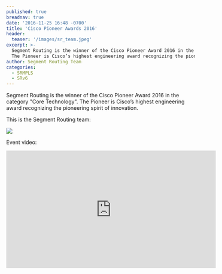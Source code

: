 ```yaml
---
published: true
breadnav: true
date: '2016-11-25 16:48 -0700'
title: 'Cisco Pioneer Awards 2016'
header:
  teaser: '/images/sr_team.jpeg'
excerpt: >-
  Segment Routing is the winner of the Cisco Pioneer Award 2016 in the category "Core Technology".
  The Pioneer is Cisco’s highest engineering award recognizing the pioneering spirit of innovation.
author: Segment Routing Team
categories:
  - SRMPLS
  - SRv6
---
```

Segment Routing is the winner of the Cisco Pioneer Award 2016 in the category "Core Technology".
The Pioneer is Cisco’s highest engineering award recognizing the pioneering spirit of innovation.

This is the Segment Routing team:

<img src="/images/sr_team.jpeg">

Event video:

<iframe width="560" height="315" src="https://www.youtube.com/embed/9DtgkclKj7c" frameborder="0" allowfullscreen></iframe>
